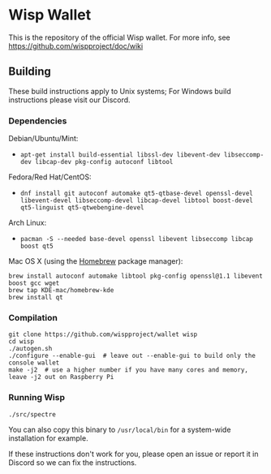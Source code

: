 # Wisp Wallet

This is the repository of the official Wisp wallet. For more info, see https://github.com/wispproject/doc/wiki

## Building

These build instructions apply to Unix systems; For Windows build instructions please visit our Discord.

### Dependencies

Debian/Ubuntu/Mint:
* `apt-get install build-essential libssl-dev libevent-dev libseccomp-dev libcap-dev pkg-config autoconf libtool`

Fedora/Red Hat/CentOS:
* `dnf install git autoconf automake qt5-qtbase-devel openssl-devel libevent-devel libseccomp-devel libcap-devel libtool boost-devel qt5-linguist qt5-qtwebengine-devel`

Arch Linux:
* `pacman -S --needed base-devel openssl libevent libseccomp libcap boost qt5`

Mac OS X (using the [Homebrew](https://brew.sh/) package manager):
```
brew install autoconf automake libtool pkg-config openssl@1.1 libevent boost gcc wget
brew tap KDE-mac/homebrew-kde
brew install qt
```

### Compilation

```
git clone https://github.com/wispproject/wallet wisp
cd wisp
./autogen.sh
./configure --enable-gui  # leave out --enable-gui to build only the console wallet
make -j2  # use a higher number if you have many cores and memory, leave -j2 out on Raspberry Pi
```

### Running Wisp

`./src/spectre`

You can also copy this binary to `/usr/local/bin` for a system-wide installation for example.

If these instructions don't work for you, please open an issue or report it in Discord so we can fix the instructions.
